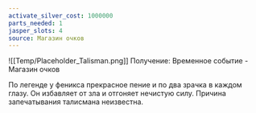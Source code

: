 ```yaml
---
activate_silver_cost: 1000000
parts_needed: 1
jasper_slots: 4
source: Магазин очков
---
```

![[Temp/Placeholder_Talisman.png]]
Получение: Временное событие - Магазин очков

По легенде у феникса прекрасное пение и по два зрачка в каждом глазу. Он избавляет от зла и отгоняет нечистую силу. Причина запечатывания талисмана неизвестна.
